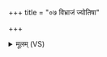 +++
title = "०७ विभ्राजं ज्योतिषा"

+++
<details><summary>मूलम् (VS)</summary>

वि॒भ्राजं॒ ज्योति॑षा॒ स्व१॒॑रग॑च्छो रोच॒नं दि॒वः। दे॒वास्त॑ इन्द्र स॒ख्याय॑ येमिरे ॥
</details>